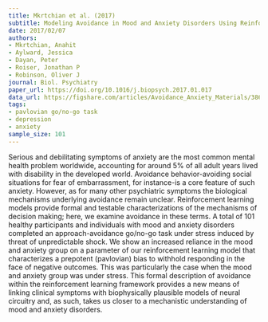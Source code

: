```yaml
---
title: Mkrtchian et al. (2017)
subtitle: Modeling Avoidance in Mood and Anxiety Disorders Using Reinforcement Learning
date: 2017/02/07
authors:
- Mkrtchian, Anahit
- Aylward, Jessica
- Dayan, Peter
- Roiser, Jonathan P
- Robinson, Oliver J
journal: Biol. Psychiatry
paper_url: https://doi.org/10.1016/j.biopsych.2017.01.017
data_url: https://figshare.com/articles/Avoidance_Anxiety_Materials/3860250
tags:
- pavlovian go/no-go task
- depression
- anxiety
sample_size: 101
---
```


Serious and debilitating symptoms of anxiety are the most common mental health problem worldwide, accounting for around 5% of all adult years lived with disability in the developed world. Avoidance behavior-avoiding social situations for fear of embarrassment, for instance-is a core feature of such anxiety. However, as for many other psychiatric symptoms the biological mechanisms underlying avoidance remain unclear. Reinforcement learning models provide formal and testable characterizations of the mechanisms of decision making; here, we examine avoidance in these terms. A total of 101 healthy participants and individuals with mood and anxiety disorders completed an approach-avoidance go/no-go task under stress induced by threat of unpredictable shock. We show an increased reliance in the mood and anxiety group on a parameter of our reinforcement learning model that characterizes a prepotent (pavlovian) bias to withhold responding in the face of negative outcomes. This was particularly the case when the mood and anxiety group was under stress. This formal description of avoidance within the reinforcement learning framework provides a new means of linking clinical symptoms with biophysically plausible models of neural circuitry and, as such, takes us closer to a mechanistic understanding of mood and anxiety disorders.
